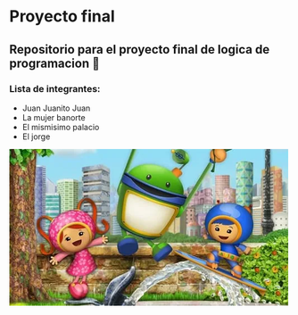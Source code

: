 # Proyecto final
## Repositorio para el proyecto final de logica de programacion 🚀

### Lista de integrantes:
- Juan Juanito Juan
- La mujer banorte
- El mismisimo palacio
- El jorge

![Nosotros esos](Assets/img/equipo_umizoomi.jpg)